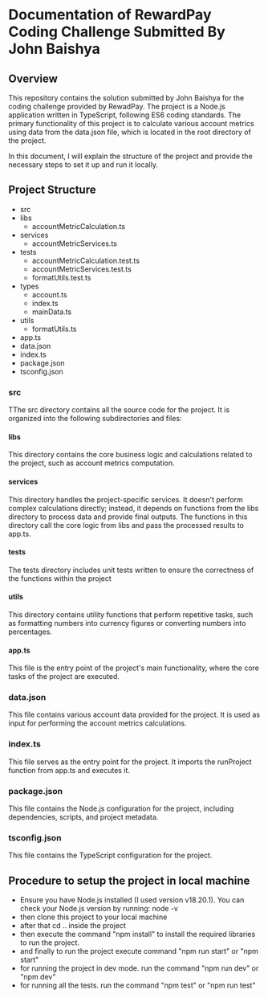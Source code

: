 # Documentation of RewardPay Coding Challenge Submitted By John Baishya

## Overview
This repository contains the solution submitted by John Baishya for the coding challenge provided by RewadPay. The project is a Node.js application written in TypeScript, following ES6 coding standards.
The primary functionality of this project is to calculate various account metrics using data from the data.json file, which is located in the root directory of the project.

In this document, I will explain the structure of the project and provide the necessary steps to set it up and run it locally.

## Project Structure
- src
 - libs
    - accountMetricCalculation.ts
  - services
    - accountMetricServices.ts
  - tests
    - accountMetricCalculation.test.ts
    - accountMetricServices.test.ts
    - formatUtils.test.ts
  - types
    - account.ts
    - index.ts
    - mainData.ts
  - utils
    - formatUtils.ts
  - app.ts
- data.json
- index.ts
- package.json
- tsconfig.json

### src
TThe src directory contains all the source code for the project. It is organized into the following subdirectories and files:

#### libs
This directory contains the core business logic and calculations related to the project, such as account metrics computation.

#### services
This directory handles the project-specific services. It doesn't perform complex calculations directly; instead, it depends on functions from the libs directory to process data and provide final outputs. The functions in this directory call the core logic from libs and pass the processed results to app.ts.

#### tests
The tests directory includes unit tests written to ensure the correctness of the functions within the project

#### utils
This directory contains utility functions that perform repetitive tasks, such as formatting numbers into currency figures or converting numbers into percentages.

#### app.ts 
This file is the entry point of the project's main functionality, where the core tasks of the project are executed.

### data.json
This file contains various account data provided for the project. It is used as input for performing the account metrics calculations.

### index.ts
This file serves as the entry point for the project. It imports the runProject function from app.ts and executes it.

### package.json
This file contains the Node.js configuration for the project, including dependencies, scripts, and project metadata.

### tsconfig.json
This file contains the TypeScript configuration for the project.

## Procedure to setup the project in local machine
- Ensure you have Node.js installed (I used version v18.20.1). You can check your Node.js version by running:
  node -v 
- then clone this project to your local machine
- after that cd .. inside the project
- then execute the command "npm install" to install the required libraries to run the project.
- and finally to run the project execute command "npm run start" or "npm start"
- for running the project in dev mode. run the command "npm run dev" or "npm dev"
- for running all the tests. run the command "npm test" or "npm run test"
  